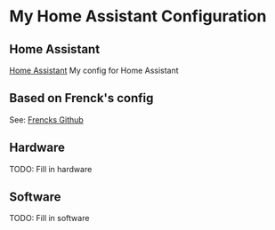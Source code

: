 # My Home Assistant Configuration


## Home Assistant
[Home Assistant][hassurl]
My config for Home Assistant

## Based on Frenck's config
See: [Frencks Github][frencksgithub]

[frencksgithub]: https://github.com/frenck/home-assistant-config
[hassurl]: https://www.home-assistant.io/

## Hardware
TODO: Fill in hardware

## Software
TODO: Fill in software
